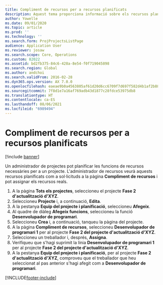 ```yaml
---
title: Compliment de recursos per a recursos planificats
description: Aquest tema proporciona informació sobre els recursos planificats per a un projecte.
author: Yowelle
ms.date: 09/01/2020
ms.topic: article
ms.prod: ''
ms.technology: ''
ms.search.form: ProjProjectsListPage
audience: Application User
ms.reviewer: josaw
ms.search.scope: Core, Operations
ms.custom: 82022
ms.assetid: bd2fb375-84c6-428a-8e54-f0f719045898
ms.search.region: Global
ms.author: andchoi
ms.search.validFrom: 2016-02-28
ms.dyn365.ops.version: AX 7.0.0
ms.openlocfilehash: eaeae9b0a4563805af61d20d6cc6709f7d697f582d4b1af2b883b292ac482af5
ms.sourcegitcommit: 7f8d1e7a16af769adb43d1877c28fdce53975db8
ms.translationtype: HT
ms.contentlocale: ca-ES
ms.lasthandoff: 08/06/2021
ms.locfileid: "6989494"
---
```

# <a name="resource-fulfillment-for-planned-resources"></a>Compliment de recursos per a recursos planificats

[!include [banner](../includes/banner.md)]

Un administrador de projectes pot planificar les funcions de recursos necessàries per a un projecte. L'administrador de recursos veurà aquests recursos planificats com a sol·licituds a la pàgina **Compliment de recursos** i pot assignar els recursos reals.

1. A la pàgina **Tots els projectes**, seleccioneu el projecte **Fase 2 d'actualització d'XYZ**.
2. Seleccioneu **Projecte** i, a continuació, **Edita**.
3. A la pestanya **Equip del projecte i planificació**, seleccioneu **Afegeix**.
4. Al quadre de diàleg **Afegeix funcions**, seleccioneu la funció **Desenvolupador de programari**.
5. Seleccioneu **Crea** i, a continuació, tanqueu la pàgina del projecte.
6. A la pàgina **Compliment de recursos**, seleccioneu **Desenvolupador de programari 1** per al projecte **Fase 2 del projecte d'actualització d'XYZ**.
7. Seleccioneu un treballador i, després, **Assigna**.
8. Verifiqueu que s'hagi suprimit la línia **Desenvolupador de programari 1** per al projecte **Fase 2 del projecte d'actualització d'XYZ**.
9. A la pestanya **Equip del projecte i planificació**, per al projecte **Fase 2 d'actualització d'XYZ**, comproveu que el treballador que heu seleccionat al pas anterior s'hagi afegit com a **Desenvolupador de programari**.


[!INCLUDE[footer-include](../includes/footer-banner.md)]